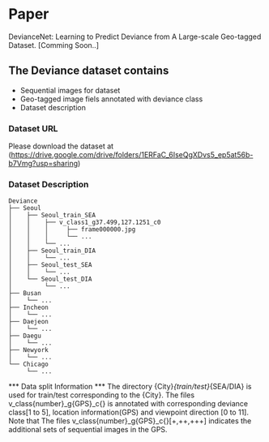 # Paper
DevianceNet: Learning to Predict Deviance from A Large-scale Geo-tagged Dataset. [Comming Soon..]


## The Deviance dataset contains
 - Sequential images for dataset
 - Geo-tagged image fiels annotated with deviance class
 - Dataset description


### Dataset URL 
Please download the dataset at (https://drive.google.com/drive/folders/1ERFaC_6IseQgXDvs5_ep5at56b-b7Vmg?usp=sharing)


### Dataset Description
```
Deviance
├── Seoul
│    ├── Seoul_train_SEA 
│    │    ├── v_class1_g37.499,127.1251_c0
│    │    │     ├── frame000000.jpg
│    │    │     └── ...
│    │    └── ...
│    ├── Seoul_train_DIA
│    │    └── ...
│    ├── Seoul_test_SEA
│    │    └── ...
│    └── Seoul_test_DIA
│         └── ...
├── Busan
│    └── ...    
├── Incheon
│    └── ...    
├── Daejeon
│    └── ...    
├── Daegu
│    └── ...    
├── Newyork
│    └── ...    
└── Chicago
     └── ...   
```

*** Data split Information ***
The directory {City}_{train/test}_{SEA/DIA} is used for train/test corresponding to the {City}.
The files v_class{number}_g{GPS}_c{} is annotated with corresponding deviance class[1 to 5], location information(GPS) and viewpoint direction [0 to 11].
Note that The files v_class{number}_g{GPS}_c{}[+,++,+++] indicates the additional sets of sequential images in the GPS. 

